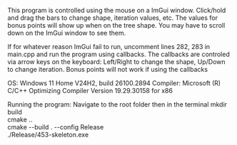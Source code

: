 This program is controlled using the mouse on a ImGui window. 
Click/hold and drag the bars to change shape, iteration values, etc. 
The values for bonus points will show up when on the tree shape. 
You may have to scroll down on the ImGui window to see them.

If for whatever reason ImGui fail to run, uncomment lines 282, 283 in main.cpp and run the program using callbacks.
The callbacks are controled via arrow keys on the keyboard:
	Left/Right to change the shape, Up/Down to change iteration.
Bonus points will not work if using the callbacks 

OS: Windows 11 Home V24H2, build 26100.2894
Compiler: Microsoft (R) C/C++ Optimizing Compiler Version 19.29.30158 for x86

Running the program:
Navigate to the root folder then in the terminal
	mkdir build<br />
	cmake ..<br />
	cmake --build . --config Release<br />
	./Release/453-skeleton.exe<br />
